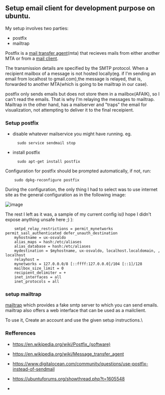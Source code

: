 ## Setup email client for development purpose on ubuntu.

My setup involves two parties:

 - postfix
 - mailtrap
 
Postfix is a [mail transfer agent](https://en.wikipedia.org/wiki/Message_transfer_agent)(mta) that recieves mails
from either another MTA or from a [mail client](https://en.wikipedia.org/wiki/Email_client).

The transmission details are specified by the SMTP protocol. When a
recipient mailbox of a message is not hosted locally(eg. if I'm sending an email from localhost to gmail.com),the message is relayed, that is, forwarded to another MTA(which is going to be mailtrap in our case).

postfix only sends emails but does not store them in a mailbox(AFAIK), so I can't read the emails. That is why I'm relaying the messages to mailtrap.
Mailtrap in the other hand, has a mailserver and "traps" the email for visualization, not attempting to deliver it to the final receipient.

### Setup postfix
- disable whatever mailservice you might have running. eg.

        sudo service sendmail stop
        
- install postfix

        sudo apt-get install postfix

Configuration for postfix should be prompted automatically, if not, run:

        sudo dpkg-reconfigure postfix
        
During the configuration, the only thing I had to select was to use internet site as the general configuration as in the following image:

![image](https://i.postimg.cc/Wp6mpmqm/Selection-083.png)

The rest I left as it was, a sample of my current config is(I hope I didn't expose anything unsafe here ;) ):

        smtpd_relay_restrictions = permit_mynetworks permit_sasl_authenticated defer_unauth_destination
        myhostname = ux-osvaldo
        alias_maps = hash:/etc/aliases
        alias_database = hash:/etc/aliases
        mydestination = $myhostname, ux-osvaldo, localhost.localdomain, , localhost
        relayhost =
        mynetworks = 127.0.0.0/8 [::ffff:127.0.0.0]/104 [::1]/128
        mailbox_size_limit = 0
        recipient_delimiter = +
        inet_interfaces = all
        inet_protocols = all
        
        
### setup mailtrap

[mailtrap](https://mailtrap.io) which provides a fake smtp server to which you can send emails.
mailtrap also offers a web interface that can be used as a mailclient.

To use it, Create an account and use the given setup instructions.\

### Refferences

- https://en.wikipedia.org/wiki/Postfix_(software)

- https://en.wikipedia.org/wiki/Message_transfer_agent

- https://www.digitalocean.com/community/questions/use-postfix-instead-of-sendmail

- https://ubuntuforums.org/showthread.php?t=1605548

- 
